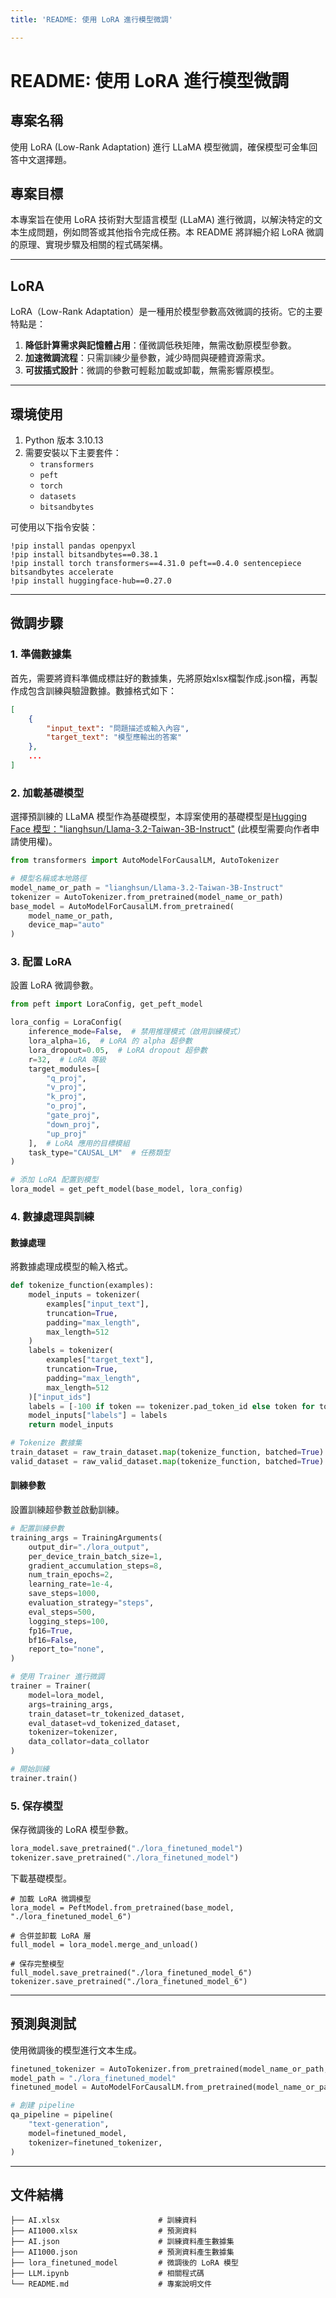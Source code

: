 ```yaml
---
title: 'README: 使用 LoRA 進行模型微調'

---
```


# README: 使用 LoRA 進行模型微調

## 專案名稱
使用 LoRA (Low-Rank Adaptation) 進行 LLaMA 模型微調，確保模型可金隼回答中文選擇題。

## 專案目標
本專案旨在使用 LoRA 技術對大型語言模型 (LLaMA) 進行微調，以解決特定的文本生成問題，例如問答或其他指令完成任務。本 README 將詳細介紹 LoRA 微調的原理、實現步驟及相關的程式碼架構。

---

## LoRA
LoRA（Low-Rank Adaptation）是一種用於模型參數高效微調的技術。它的主要特點是：
1. **降低計算需求與記憶體占用**：僅微調低秩矩陣，無需改動原模型參數。
2. **加速微調流程**：只需訓練少量參數，減少時間與硬體資源需求。
3. **可拔插式設計**：微調的參數可輕鬆加載或卸載，無需影響原模型。

---

## 環境使用

1. Python 版本 3.10.13
2. 需要安裝以下主要套件：
   - `transformers`
   - `peft`
   - `torch`
   - `datasets`
   - `bitsandbytes`

可使用以下指令安裝：
```
!pip install pandas openpyxl
!pip install bitsandbytes==0.38.1
!pip install torch transformers==4.31.0 peft==0.4.0 sentencepiece bitsandbytes accelerate
!pip install huggingface-hub==0.27.0
```

---

## 微調步驟

### 1. 準備數據集
首先，需要將資料準備成標註好的數據集，先將原始xlsx檔製作成.json檔，再製作成包含訓練與驗證數據。數據格式如下：
```json
[
    {
        "input_text": "問題描述或輸入內容",
        "target_text": "模型應輸出的答案"
    },
    ...
]
```

### 2. 加載基礎模型
選擇預訓練的 LLaMA 模型作為基礎模型，本諄案使用的基礎模型是[Hugging Face 模型："lianghsun/Llama-3.2-Taiwan-3B-Instruct"](https://huggingface.co/lianghsun/Llama-3.2-Taiwan-3B-Instruct) (此模型需要向作者申請使用權)。

```python
from transformers import AutoModelForCausalLM, AutoTokenizer

# 模型名稱或本地路徑
model_name_or_path = "lianghsun/Llama-3.2-Taiwan-3B-Instruct"
tokenizer = AutoTokenizer.from_pretrained(model_name_or_path)
base_model = AutoModelForCausalLM.from_pretrained(
    model_name_or_path,
    device_map="auto"
)
```

### 3. 配置 LoRA
設置 LoRA 微調參數。
```python
from peft import LoraConfig, get_peft_model

lora_config = LoraConfig(
    inference_mode=False,  # 禁用推理模式（啟用訓練模式）
    lora_alpha=16,  # LoRA 的 alpha 超參數
    lora_dropout=0.05,  # LoRA dropout 超參數
    r=32,  # LoRA 等級
    target_modules=[
        "q_proj",
        "v_proj",
        "k_proj",
        "o_proj",
        "gate_proj",
        "down_proj",
        "up_proj"
    ],  # LoRA 應用的目標模組
    task_type="CAUSAL_LM"  # 任務類型
)

# 添加 LoRA 配置到模型
lora_model = get_peft_model(base_model, lora_config)
```

### 4. 數據處理與訓練
#### 數據處理
將數據處理成模型的輸入格式。
```python
def tokenize_function(examples):
    model_inputs = tokenizer(
        examples["input_text"],
        truncation=True,
        padding="max_length",
        max_length=512
    )
    labels = tokenizer(
        examples["target_text"],
        truncation=True,
        padding="max_length",
        max_length=512
    )["input_ids"]
    labels = [-100 if token == tokenizer.pad_token_id else token for token in labels]
    model_inputs["labels"] = labels
    return model_inputs

# Tokenize 數據集
train_dataset = raw_train_dataset.map(tokenize_function, batched=True)
valid_dataset = raw_valid_dataset.map(tokenize_function, batched=True)
```

#### 訓練參數
設置訓練超參數並啟動訓練。
```python
# 配置訓練參數
training_args = TrainingArguments(
    output_dir="./lora_output",
    per_device_train_batch_size=1,
    gradient_accumulation_steps=8,
    num_train_epochs=2,
    learning_rate=1e-4,
    save_steps=1000,
    evaluation_strategy="steps",
    eval_steps=500,
    logging_steps=100,
    fp16=True,
    bf16=False,  
    report_to="none",
)

# 使用 Trainer 進行微調
trainer = Trainer(
    model=lora_model,
    args=training_args,
    train_dataset=tr_tokenized_dataset,
    eval_dataset=vd_tokenized_dataset,
    tokenizer=tokenizer,
    data_collator=data_collator
)

# 開始訓練
trainer.train()
```

### 5. 保存模型
保存微調後的 LoRA 模型參數。
```python
lora_model.save_pretrained("./lora_finetuned_model")
tokenizer.save_pretrained("./lora_finetuned_model")
```

下載基礎模型。
```
# 加載 LoRA 微調模型
lora_model = PeftModel.from_pretrained(base_model, "./lora_finetuned_model_6")

# 合併並卸載 LoRA 層
full_model = lora_model.merge_and_unload()

# 保存完整模型
full_model.save_pretrained("./lora_finetuned_model_6")
tokenizer.save_pretrained("./lora_finetuned_model_6")
```

---

## 預測與測試
使用微調後的模型進行文本生成。
```python
finetuned_tokenizer = AutoTokenizer.from_pretrained(model_name_or_path, use_auth_token=token)
model_path = "./lora_finetuned_model"
finetuned_model = AutoModelForCausalLM.from_pretrained(model_name_or_path, device_map="auto")

# 創建 pipeline
qa_pipeline = pipeline(
    "text-generation",
    model=finetuned_model,
    tokenizer=finetuned_tokenizer,
)
```

---

## 文件結構
```
├── AI.xlsx                      # 訓練資料
├── AI1000.xlsx                  # 預測資料
├── AI.json                      # 訓練資料產生數據集
├── AI1000.json                  # 預測資料產生數據集
├── lora_finetuned_model         # 微調後的 LoRA 模型
├── LLM.ipynb                    # 相關程式碼
└── README.md                    # 專案說明文件
```

